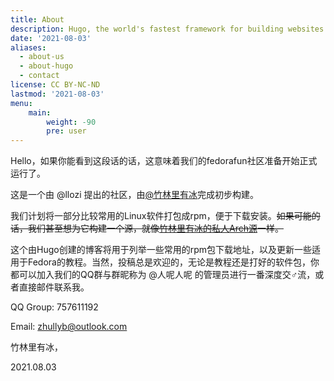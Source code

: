 ```yaml
---
title: About
description: Hugo, the world's fastest framework for building websites
date: '2021-08-03'
aliases:
  - about-us
  - about-hugo
  - contact
license: CC BY-NC-ND
lastmod: '2021-08-03'
menu:
    main: 
        weight: -90
        pre: user
---
```


Hello，如果你能看到这段话的话，这意味着我们的fedorafun社区准备开始正式运行了。

这是一个由 @llozi 提出的社区，由[@竹林里有冰](https://blog.zhullyb.top/about)完成初步构建。

我们计划将一部分比较常用的Linux软件打包成rpm，便于下载安装。~~如果可能的话，我们甚至想为它构建一个源，就像[竹林里有冰的私人Arch源](https://arch.zhullyb.top/readme.md)一样。~~

这个由Hugo创建的博客将用于列举一些常用的rpm包下载地址，以及更新一些适用于Fedora的教程。当然，投稿总是欢迎的，无论是教程还是打好的软件包，你都可以加入我们的QQ群与群昵称为 @人呢人呢 的管理员进行一番深度交♂️流，或者直接邮件联系我。



QQ Group: 757611192

Email: [zhullyb@outlook.com](mailto:zhullyb@outlook.com)



竹林里有冰，

2021.08.03
